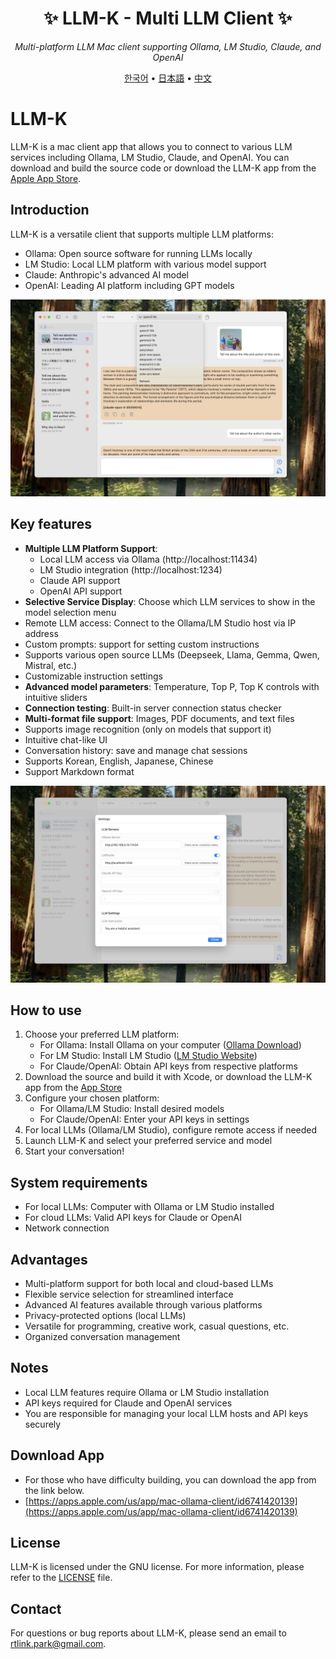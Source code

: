 <div align='center'>


# ✨ LLM-K - Multi LLM Client ✨

_Multi-platform LLM Mac client supporting Ollama, LM Studio, Claude, and OpenAI_

[한국어](README_KR.md) •
[日本語](README_JP.md) •
[中文](README_CH.md)

</div>

# LLM-K

LLM-K is a mac client app that allows you to connect to various LLM services including Ollama, LM Studio, Claude, and OpenAI. You can download and build the source code or download the LLM-K app from the [Apple App Store](https://apps.apple.com/us/app/mac-ollama-client/id6741420139).

## Introduction

LLM-K is a versatile client that supports multiple LLM platforms:
- Ollama: Open source software for running LLMs locally
- LM Studio: Local LLM platform with various model support
- Claude: Anthropic's advanced AI model
- OpenAI: Leading AI platform including GPT models

![poster](image_en.jpg)

## Key features

- **Multiple LLM Platform Support**:
  - Local LLM access via Ollama (http://localhost:11434)
  - LM Studio integration (http://localhost:1234)
  - Claude API support
  - OpenAI API support
- **Selective Service Display**: Choose which LLM services to show in the model selection menu
- Remote LLM access: Connect to the Ollama/LM Studio host via IP address
- Custom prompts: support for setting custom instructions
- Supports various open source LLMs (Deepseek, Llama, Gemma, Qwen, Mistral, etc.)
- Customizable instruction settings
- **Advanced model parameters**: Temperature, Top P, Top K controls with intuitive sliders
- **Connection testing**: Built-in server connection status checker
- **Multi-format file support**: Images, PDF documents, and text files
- Supports image recognition (only on models that support it)
- Intuitive chat-like UI
- Conversation history: save and manage chat sessions
- Supports Korean, English, Japanese, Chinese
- Support Markdown format

![poster](image_settings.jpg)

## How to use

1. Choose your preferred LLM platform:
   - For Ollama: Install Ollama on your computer ([Ollama Download](https://ollama.com/download))
   - For LM Studio: Install LM Studio ([LM Studio Website](https://lmstudio.ai/))
   - For Claude/OpenAI: Obtain API keys from respective platforms
2. Download the source and build it with Xcode, or download the LLM-K app from the [App Store](https://apps.apple.com/us/app/mac-ollama-client/id6741420139)
3. Configure your chosen platform:
   - For Ollama/LM Studio: Install desired models
   - For Claude/OpenAI: Enter your API keys in settings
4. For local LLMs (Ollama/LM Studio), configure remote access if needed
5. Launch LLM-K and select your preferred service and model
6. Start your conversation!

## System requirements

- For local LLMs: Computer with Ollama or LM Studio installed
- For cloud LLMs: Valid API keys for Claude or OpenAI
- Network connection

## Advantages

- Multi-platform support for both local and cloud-based LLMs
- Flexible service selection for streamlined interface
- Advanced AI features available through various platforms
- Privacy-protected options (local LLMs)
- Versatile for programming, creative work, casual questions, etc.
- Organized conversation management

## Notes

- Local LLM features require Ollama or LM Studio installation
- API keys required for Claude and OpenAI services
- You are responsible for managing your local LLM hosts and API keys securely

## Download App 

- For those who have difficulty building, you can download the app from the link below.
- [https://apps.apple.com/us/app/mac-ollama-client/id6741420139](https://apps.apple.com/us/app/mac-ollama-client/id6741420139)

## License

LLM-K is licensed under the GNU license. For more information, please refer to the [LICENSE](LICENSE) file.

## Contact

For questions or bug reports about LLM-K, please send an email to rtlink.park@gmail.com.

